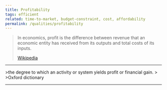 ```yaml
---
title: Profitability
tags: efficient
related: time-to-market, budget-constraint, cost, affordability
permalink: /qualities/profitability
---
```


>In economics, profit is the difference between revenue that an economic entity has received from its outputs and total costs of its inputs. 
>
>[Wikipedia](https://en.wikipedia.org/wiki/Profit_(economics))

<hr>
>the degree to which an activity or system yields profit or financial gain.
>
>Oxford dictionary

<hr>
